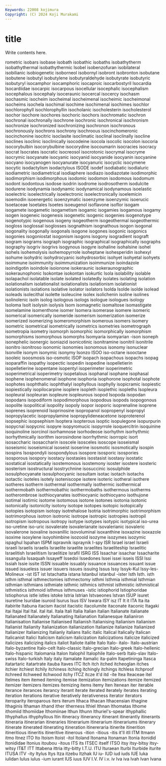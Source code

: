 ```yaml
---
Keywords: 22008 kojimura
Copyright: (C) 2024 Koji Murakami
---
```


# title

Write contents here.



rometric isobars
isobase isobath isobathic isobaths isobathytherm isobathythermal isobathythermic Isobel isobenzofuran isobilateral
isobilianic isobiogenetic isoborneol isobornyl isobront isobronton isobutane isobutene isobutyl isobutylene
isobutyraldehyde isobutyrate isobutyric isobutyryl isocamphor isocamphoric isocaproic isocarbostyril Isocardia Isocardiidae
isocarpic isocarpous isocellular isocephalic isocephalism isocephalous isocephaly isoceraunic isocercal isocercy
isochasm isochasmic isocheim isocheimal isocheimenal isocheimic isocheimonal isocheims isochela isochimal
isochime isochimenal isochimes isochlor isochlorophyll isochlorophyllin isocholanic isocholesterin isocholesterol isochor
isochore isochores isochoric isochors isochromatic isochron isochronal isochronally isochrone isochronic
isochronical isochronism isochronize isochronized isochronizing isochronon isochronous isochronously isochrons isochrony
isochroous isocinchomeronic isocinchonine isocitric isoclasite isoclimatic isoclinal isoclinally isocline isoclines
isoclinic isoclinically isocodeine isocola isocolic isocolon isocoria isocorybulbin isocorybulbine isocorydine
isocoumarin isocracies isocracy isocrat Isocrates isocratic isocreosol isocrotonic isocrymal isocryme
isocrymic isocyanate isocyanic isocyanid isocyanide isocyanin isocyanine isocyano isocyanogen isocyanurate
isocyanuric isocyclic isocymene isocytic isodactylism isodactylous ISODE isodef isodiabatic isodialuric
isodiametric isodiametrical isodiaphere isodiazo isodiazotate isodimorphic isodimorphism isodimorphous isodomic isodomon
isodomous isodomum isodont isodontous isodose isodrin isodrome isodrosotherm isodulcite isodurene
isodynamia isodynamic isodynamical isodynamous isoelastic isoelectric isoelectrically isoelectronic isoelectronically isoelemicin
isoemodin isoenergetic isoenzymatic isoenzyme isoenzymic isoerucic Isoetaceae Isoetales Isoetes isoeugenol
isoflavone isoflor isogam isogamete isogametic isogametism isogamic isogamies isogamous isogamy
isogen isogeneic isogenesis isogenetic isogenic isogenies isogenotype isogenotypic isogenous isogeny
isogeotherm isogeothermal isogeothermic isogloss isoglossal isoglosses isognathism isognathous isogon isogonal
isogonality isogonally isogonals isogone isogones isogonic isogonics isogonies isogoniostat isogonism
isogons isogony isogradient isograft isogram isograms isograph isographic isographical isographically
isographs isography isogriv isogrivs isogynous isogyre isohaline isohalsine isohel isohels
isohemolysis isohemopyrrole isoheptane isohesperidin isohexyl isohume isohydric isohydrocyanic isohydrosorbic isohyet
isohyetal isohyets isoimmune isoimmunity isoimmunization isoimmunize isoindazole isoindigotin isoindole isoionone
isokeraunic isokeraunographic isokeraunophonic Isokontae isokontan isokurtic Isola isolability isolable isolapachol
isolatable isolate isolated isolatedly isolates isolating isolation isolationalism isolationalist isolationalists
isolationism isolationist isolationists isolations isolative isolator isolators Isolda Isolde isolde
isolead isoleads isolecithal isolette isoleucine isolex isolichenin isoline isolines isolinolenic
isoln isolog isologous isologs isologue isologues isology Isoloma Isolt isolysin
isolysis Isom isomagnetic isomaltose isomastigate isomelamine isomenthone isomer Isomera isomerase
isomere isomeric isomerical isomerically isomeride isomerism isomerization isomerize isomerized isomerizing
isomeromorphism isomerous isomers isomery isometric isometrical isometrically isometrics isometries isometrograph
isometropia isometry isomorph isomorphic isomorphically isomorphism isomorphisms isomorphous isomorphs Isomyaria
isomyarian -ison isoneph isonephelic isonergic isoniazid isonicotinic isonitramine isonitril isonitrile
isonitro isonitroso isonomic isonomies isonomous isonomy isonuclear Isonville isonym isonymic
isonymy Isonzo ISOO iso-octane isooctane isooleic isoosmosis iso-osmotic ISOP isopach
isopachous isopachs isopag isoparaffin isopathy isopectic isopedin isopedine isopelletierin isopelletierine
isopentane isopentyl isoperimeter isoperimetric isoperimetrical isoperimetry isopetalous isophanal isophane isophasal
isophene isophenomenal isophone isophoria isophorone isophotal isophote isophotes isophthalic isophthalyl
isophyllous isophylly isopicramic isopiestic isopiestically isopilocarpine isoplere isopleth isoplethic isopleths
Isopleura isopleural isopleuran isopleure isopleurous isopod Isopoda isopodan isopodans isopodiform
isopodimorphous isopodous isopods isopogonous isopolite isopolitical isopolity isopoly isopor isoporic
isoprenaline isoprene isoprenes isoprenoid Isoprinosine isopropanol isopropenyl isopropyl isopropylacetic isopropylamine
isopropylideneacetone isoproterenol isopsephic isopsephism Isoptera isopterous isoptic isopulegone isopurpurin isopycnal
isopycnic isopyre isopyromucic isopyrrole isoquercitrin isoquinine isoquinoline isorcinol isorhamnose isorhodeose
isorhythm isorhythmic isorhythmically isorithm isorosindone isorrhythmic isorropic isort isosaccharic isosaccharin
isoscele isosceles isoscope isoseismal isoseismic isoseismical isoseist isoserine isosmotic isosmotically
isospin isospins Isospondyli isospondylous isospore isosporic isospories isosporous isospory isostacy
isostasies isostasist isostasy isostatic isostatical isostatically isostemonous isostemony isoster isostere
isosteric isosterism isostructural isostrychnine isosuccinic isosulphide isosulphocyanate isosulphocyanic isosultam isotac
isotach isotachs isotactic isoteles isotely isoteniscope isotere isoteric isotheral isothere
isotheres isotherm isothermal isothermally isothermic isothermical isothermobath isothermobathic isothermobaths isothermous
isotherms isotherombrose isothiocyanates isothiocyanic isothiocyano isothujone isotimal isotimic isotome isotomous
isotone isotones isotonia isotonic isotonically isotonicity isotony isotope isotopes isotopic
isotopically isotopies isotopism isotopy isotrehalose Isotria isotrimorphic isotrimorphism isotrimorphous isotron
isotronic isotrope isotropic isotropies isotropil isotropism isotropous isotropy isotype isotypes
isotypic isotypical iso-urea iso-uretine iso-uric isovalerate isovalerianate isovalerianic isovaleric isovalerone
isovaline isovanillic isovoluminal isoxanthine isoxazine isoxazole isoxime isoxylene isoyohimbine isozooid
isozyme isozymes isozymic ispaghul Ispahan ISPM ispravnik ispraynik I-spy ISR
Israel israel Israeli israeli Israelis israelis Israelite israelite israelites Israeliteship
Israelitic Israelitish Israelitism Israelitize Israfil ISRG ISS Issachar issachar Issacharite
issanguila Issaquah Issayeff Issedoi Issedones Issei issei isseis ISSI Issi
Issiah Issie issite ISSN issuable issuably issuance issuances issuant issue
issued issueless issuer issuers issues issuing Issus Issy Issyk-Kul Issy-les-Molineux
-ist IST ist Istachatta istana Istanbul istanbul -ister Isth Isth.
isth isthm isthmal isthmectomies isthmectomy isthmi Isthmia isthmial Isthmian isthmian
isthmians isthmiate isthmic isthmics isthmist isthmistic isthmistical isthmistics isthmoid isthmus
isthmuses -istic istiophorid Istiophoridae Istiophorus istle istles istoke Istria Istrian
Istvaeones Istvan ISUP isuret isuretine Isuridae isuroid Isurus Isus ISV
Iswara ISY isz IT It it ITA Ita ita itabirite
Itabuna itacism itacist itacistic itacolumite itaconate itaconic Itagaki itai Itajai
Ital Ital. ital ital. Itala Itali Italia Italian italian Italianate
italianate Italianated Italianately Italianating Italianation Italianesque italianiron Italianisation Italianise Italianised
Italianish Italianising Italianism italianism Italianist Italianity Italianization italianization Italianize italianize
Italianized Italianizer Italianizing Italianly italians Italic italic Italical Italically Italican
Italicanist Italici Italicism italicism italicization italicizations italicize italicized italicizes italicizing
italics italiot Italiote italite Italo Italo- italo- Italo-austrian Italo-byzantine Italo-celt
Italo-classic Italo-grecian Italo-greek Italo-hellenic Italo-hispanic Italomania Italon Italophil Italophile Italo-serb
Italo-slav Italo-swiss Italo-turkish Italy italy itamalate itamalic ita-palm Itapetininga Itasca
itatartaric itatartrate itauba Itaves ITC Itch itch itched itcheoglan itches
itchier itchiest itchily itchiness itching itchingly itchings itchless itchproof itchreed
itchweed itchwood itchy ITCZ itcze it'd itd -ite Itea Iteaceae
itel Itelmes item itemed iteming itemise itemization itemizations itemize itemized
itemizer itemizers itemizes itemizing items itemy Iten Itenean iter iterable
iterance iterances iterancy iterant iterate iterated iterately iterates iterating iteration
iterations iterative iteratively iterativeness iterator iterators iteroparity iteroparous iters iterum
Ithaca Ithacan Ithacensian ithagine Ithaginis Ithaman ithand ither itherness Ithiel
Ithnan Ithomatas Ithome ithomiid Ithomiidae Ithomiinae Ithun Ithunn Ithuriel's-spear ithyphallic
Ithyphallus ithyphyllous Itin itineracy itinerancy itinerant itinerantly itinerants itineraria itinerarian
itineraries Itinerarium itinerarium itinerariums itinerary itinerate itinerated itinerating itineration itinereraria
itinerite itinerition itineritious itineritis itineritive itinerous -ition -itious -itis it'll
itll ITM Itmann itmo Itnez ITO Ito Itoism Itoist -itol
Itoland Itonama Itonaman Itonia itonidid Itonididae Itonius itoubou -itous ITS
its ITSEC itself ITSO itsy itsy-bitsy itsy-witsy IT&T ITT Ittabena
ittria itty-bitty I.T.U. ITU Ituraean Iturbi Iturbide iturite ITUSA ITV
-ity Itylus Itys Itza itzebu Itzhak IU iu- IUD iud
iuds IUE Iuka iulidan Iulus iulus -ium iurant IUS iuus
IUV I.V. IV i.v. iv Iva iva Ivah Ivan Ivana

